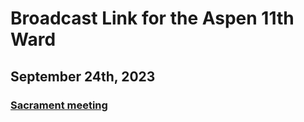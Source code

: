 # Broadcast Link for the Aspen 11th Ward

## September 24th, 2023
### [Sacrament meeting](HTTPS://www.youtube.com/watch?v=dewiOX6ChVA)
